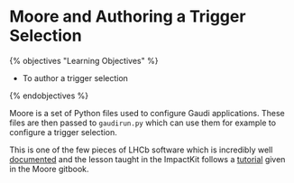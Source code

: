 # Moore and Authoring a Trigger Selection

{% objectives "Learning Objectives" %}

* To author a trigger selection

{% endobjectives %}

Moore is a set of Python files used to configure Gaudi applications. These files are then passed to `gaudirun.py` which can use them for example to configure a trigger selection.

This is one of the few pieces of LHCb software which is incredibly well [documented][moore-doc] and the lesson taught in the ImpactKit follows a [tutorial][moore-hlt2] given in the Moore gitbook.

[moore-doc]: https://lhcbdoc.web.cern.ch/lhcbdoc/moore/master/index.html
[moore-hlt2]: https://lhcbdoc.web.cern.ch/lhcbdoc/moore/master/tutorials/hlt2_line.html
